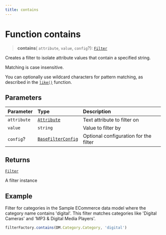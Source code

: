 ```yaml
---
title: contains
---
```


# Function contains

> **contains**(
  `attribute`,
  `value`,
  `config`?): [`Filter`](../../../interfaces/interface.Filter.md)

Creates a filter to isolate attribute values that contain a specified string.

Matching is case insensitive.

You can optionally use wildcard characters for pattern matching, as described in the
[`like()`](function.like.md) function.

## Parameters

| Parameter | Type | Description |
| :------ | :------ | :------ |
| `attribute` | [`Attribute`](../../../interfaces/interface.Attribute.md) | Text attribute to filter on |
| `value` | `string` | Value to filter by |
| `config`? | [`BaseFilterConfig`](../../../interfaces/interface.BaseFilterConfig.md) | Optional configuration for the filter |

## Returns

[`Filter`](../../../interfaces/interface.Filter.md)

A filter instance

## Example

Filter for categories in the Sample ECommerce data model where the category name contains
'digital'. This filter matches categories like 'Digital Cameras' and 'MP3 & Digital Media Players'.
```ts
filterFactory.contains(DM.Category.Category, 'digital')
```
